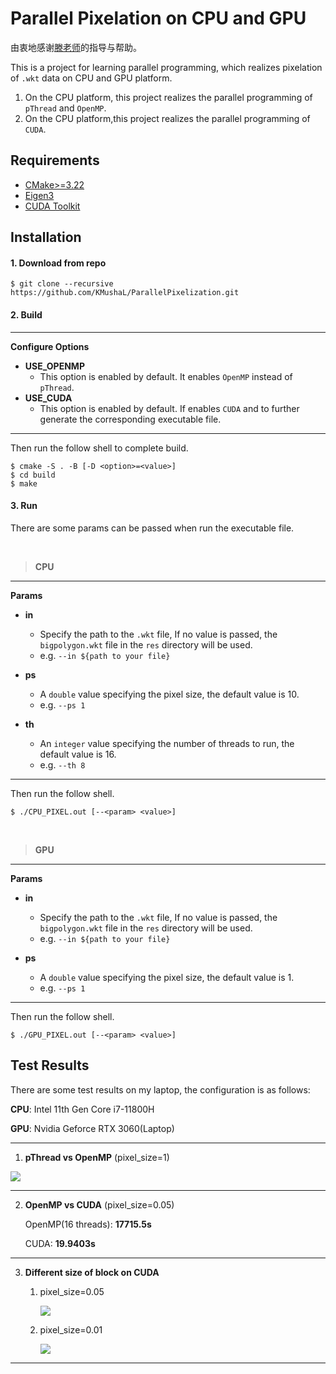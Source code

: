 # Parallel Pixelation on CPU and GPU

由衷地感谢[滕老师](https://github.com/tengdj)的指导与帮助。

This is a project for learning parallel programming, which realizes pixelation of `.wkt` data on CPU and GPU platform.

1. On the CPU platform, this project realizes the parallel programming of `pThread` and `OpenMP`.
2. On the CPU platform,this project realizes the parallel programming of `CUDA`.

## Requirements

- [CMake&gt;=3.22](https://cmake.org/)
- [Eigen3](https://eigen.tuxfamily.org)
- [CUDA Toolkit](https://developer.nvidia.com/cuda-toolkit)

## Installation

#### 1. Download from repo

```shell
$ git clone --recursive https://github.com/KMushaL/ParallelPixelization.git
```

#### 2. Build

---

**Configure Options**

- **USE_OPENMP**
  - This option is enabled by default. It enables `OpenMP` instead of `pThread`.
- **USE_CUDA**
  - This option is enabled by default. If enables `CUDA` and to further generate the corresponding executable file.

---

Then run the follow shell to complete build.

```shell
$ cmake -S . -B [-D <option>=<value>]
$ cd build
$ make
```

#### 3. Run

There are some params can be passed when run the executable file.

<br>

> **CPU**

---

**Params**

- **in**

  - Specify the path to the `.wkt` file, If no value is passed, the `bigpolygon.wkt` file in the `res` directory will be used.
  - e.g. `--in ${path to your file}`
- **ps**

  - A `double` value specifying the pixel size, the default value is 10.
  - e.g. `--ps 1`
- **th**

  - An `integer` value specifying the number of threads to run, the default value is 16.
  - e.g. `--th 8`

---

Then run the follow shell.

```shell
$ ./CPU_PIXEL.out [--<param> <value>]
```

<br>

> **GPU**

---

**Params**

- **in**

  - Specify the path to the `.wkt` file, If no value is passed, the `bigpolygon.wkt` file in the `res` directory will be used.
  - e.g. `--in ${path to your file}`
- **ps**

  - A `double` value specifying the pixel size, the default value is 1.
  - e.g. `--ps 1`

---

Then run the follow shell.

```shell
$ ./GPU_PIXEL.out [--<param> <value>]
```

## Test Results

There are some test results on my laptop, the configuration is as follows:

**CPU**: Intel 11th Gen Core i7-11800H

**GPU**: Nvidia Geforce RTX 3060(Laptop)

---

1. **pThread vs OpenMP** (pixel_size=1)

![](https://github.com/KMushaL/ParallelPixelization/blob/master/READEME.assests/pthread%20vs%20openmp.png)

---

2. **OpenMP vs CUDA** (pixel_size=0.05)

   OpenMP(16 threads): **17715.5s**

   CUDA: **19.9403s**

---

3. **Different size of block on CUDA**

   1. pixel_size=0.05

      ![](https://github.com/KMushaL/ParallelPixelization/blob/master/READEME.assests/block%20test1.png)
   2. pixel_size=0.01

      ![](https://github.com/KMushaL/ParallelPixelization/blob/master/READEME.assests/block%20test2.png)

---
